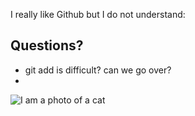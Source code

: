 
I really like Github but I do not understand:


## Questions?

* git add is difficult? can we go over?
* <your questions>


![I am a photo of a cat](https://camo.githubusercontent.com/1230fca05585499fa662315c25aebf9d1ac9c72a00c47ed8fed2421c97418b3e/68747470733a2f2f7265732e636c6f7564696e6172792e636f6d2f646576706f73742f696d6167652f66657463682f732d2d3373526c393931582d2d2f68747470733a2f2f6769746875622e636f6d2f6e70656e7472656c2f6f63746f636c697070792f626c6f622f6d61737465722f676966732f74656e7461636c65732e67696625334672617725334474727565) 